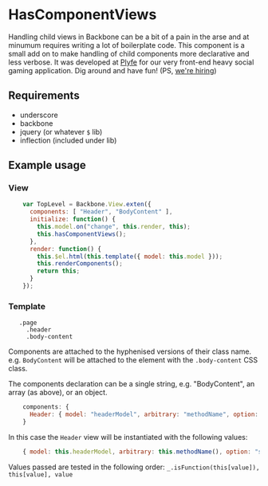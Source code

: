 # HasComponentViews

Handling child views in Backbone can be a bit of a pain in the arse
and at minumum requires writing a lot of boilerplate code. This
component is a small add on to make handling of child components more
declarative and less verbose. It was developed at
[Plyfe](https://www.plyfe.me) for our very front-end heavy social
gaming application. Dig around and have fun! (PS, [we're
hiring](https://www.plyfe.me/jobs))

## Requirements

* underscore
* backbone
* jquery (or whatever `$` lib)
* inflection (included under lib)

## Example usage

### View

```javascript
    var TopLevel = Backbone.View.exten({
      components: [ "Header", "BodyContent" ],
      initialize: function() {
        this.model.on("change", this.render, this);
        this.hasComponentViews();
      },
      render: function() {
        this.$el.html(this.template({ model: this.model }));
        this.renderComponents();
        return this;
      }
    });
```

### Template
```
   .page
     .header 
     .body-content
```

Components are attached to the hyphenised versions of their class name. e.g.
`BodyContent` will be attached to the element with the `.body-content` CSS class.

The components declaration can be a single string, e.g. "BodyContent",
an array (as above), or an object.

```javascript
    components: {
      Header: { model: "headerModel", arbitrary: "methodName", option: "static value" }
    }
```

In this case the `Header` view will be instantiated with the following values:

```javascript
    { model: this.headerModel, arbitrary: this.methodName(), option: "static value" }
```

Values passed are tested in the following order: `_.isFunction(this[value]), this[value], value`



